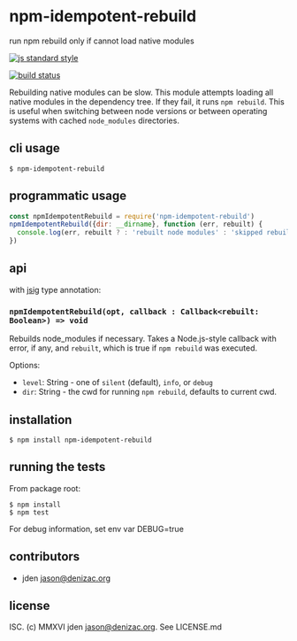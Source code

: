# npm-idempotent-rebuild
run npm rebuild only if cannot load native modules

[![js standard style](https://img.shields.io/badge/code%20style-standard-brightgreen.svg)]()

[![build status](https://circleci.com/gh/jden/node-npm-idempotent-rebuild.svg?&style=shield)][circleci]

[circleci]: https://circleci.com/gh/jden/node-npm-idempotent-rebuild
[standard]: http://standardjs.com/

Rebuilding native modules can be slow. This module attempts loading all native modules in
the dependency tree. If they fail, it runs `npm rebuild`. This is useful when switching
between node versions or between operating systems with cached `node_modules` directories.


## cli usage
```
$ npm-idempotent-rebuild
```

## programmatic usage
```js
const npmIdempotentRebuild = require('npm-idempotent-rebuild')
npmIdempotentRebuild({dir: __dirname}, function (err, rebuilt) {
  console.log(err, rebuilt ? : 'rebuilt node modules' : 'skipped rebuilding')
})
```


## api
with [jsig](https://github.com/jsigbiz/spec) type annotation:

### `npmIdempotentRebuild(opt, callback : Callback<rebuilt: Boolean>) => void`
Rebuilds node_modules if necessary. Takes a Node.js-style callback with error, if any,
and `rebuilt`, which is true if `npm rebuild` was executed.

Options:
- `level`: String - one of `silent` (default), `info`, or `debug`
- `dir`: String - the cwd for running `npm rebuild`, defaults to current cwd.


## installation

    $ npm install npm-idempotent-rebuild


## running the tests

From package root:

    $ npm install
    $ npm test

For debug information, set env var DEBUG=true


## contributors

- jden <jason@denizac.org>


## license

ISC. (c) MMXVI jden <jason@denizac.org>. See LICENSE.md
